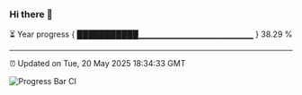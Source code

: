 ### Hi there 👋

⏳ Year progress { ███████████▁▁▁▁▁▁▁▁▁▁▁▁▁▁▁▁▁▁▁ } 38.29 %

---

⏰ Updated on Tue, 20 May 2025 18:34:33 GMT

![Progress Bar CI](https://github.com/ZhaoGui/ZhaoGui/workflows/Progress%20Bar%20CI/badge.svg)
